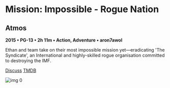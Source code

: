 # Mission: Impossible - Rogue Nation

## Atmos

**2015 • PG-13 • 2h 11m • Action, Adventure • aron7awol**

Ethan and team take on their most impossible mission yet—eradicating 'The Syndicate', an International and highly-skilled rogue organisation committed to destroying the IMF.

[Discuss](https://www.avsforum.com/threads/bass-eq-for-filtered-movies.2995212/post-56885352)  [TMDB](177677)

![img 0](https://i.imgur.com/h01JyyI.jpg)

